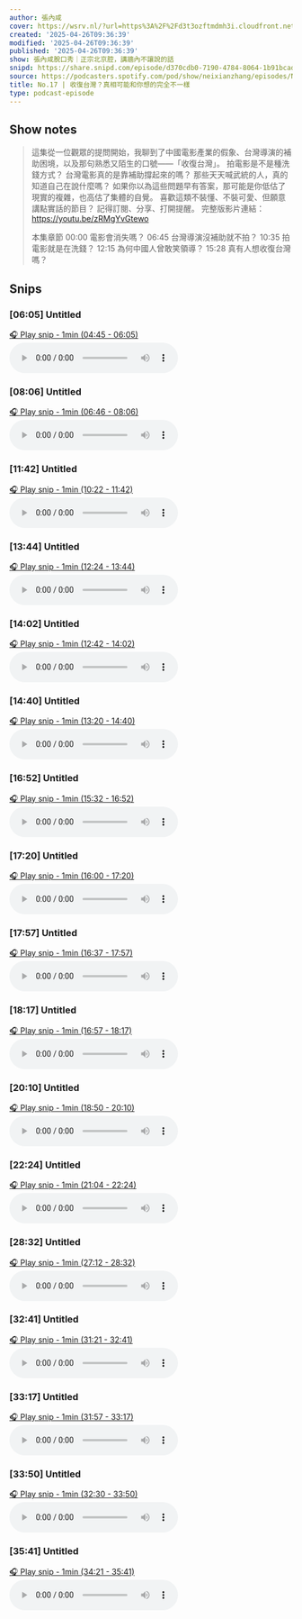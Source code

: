 ```yaml
---
author: 張內咸
cover: https://wsrv.nl/?url=https%3A%2F%2Fd3t3ozftmdmh3i.cloudfront.net%2Fstaging%2Fpodcast_uploaded_nologo%2F43086198%2F43086198-1744989503321-18f558ebac4fc.jpg&w=200&h=200
created: '2025-04-26T09:36:39'
modified: '2025-04-26T09:36:39'
published: '2025-04-26T09:36:39'
show: 張內咸脫口秀｜正宗北京腔，講牆內不讓說的話
snipd: https://share.snipd.com/episode/d370cdb0-7190-4784-8064-1b91bcad5492
source: https://podcasters.spotify.com/pod/show/neixianzhang/episodes/No-17-e31ntr0
title: No.17 | 收復台灣？真相可能和你想的完全不一樣
type: podcast-episode
---
```



## Show notes
> 這集從一位觀眾的提問開始，我聊到了中國電影產業的假象、台灣導演的補助困境，以及那句熟悉又陌生的口號——「收復台灣」。
> 拍電影是不是種洗錢方式？ 台灣電影真的是靠補助撐起來的嗎？ 那些天天喊武統的人，真的知道自己在說什麼嗎？
> 如果你以為這些問題早有答案，那可能是你低估了現實的複雜，也高估了集體的自覺。
> 喜歡這類不裝懂、不裝可愛、但願意講點實話的節目？ 記得訂閱、分享、打開提醒。 完整版影片連結：
> https://youtu.be/zRMgYvGtewo 
> 
> 
> 本集章節 
> 00:00 電影會消失嗎？
> 06:45 台灣導演沒補助就不拍？
> 10:35 拍電影就是在洗錢？
> 12:15 為何中國人曾敢笑領導？
> 15:28 真有人想收復台灣嗎？

## Snips
### [06:05] Untitled
[🎧 Play snip - 1min️ (04:45 - 06:05)](https://share.snipd.com/snip/bb19786c-7922-4902-b874-042ab1e15b8f)
<audio controls> <source src="https://anchor.fm/s/10168e898/podcast/play/101496096/https%3A%2F%2Fd3ctxlq1ktw2nl.cloudfront.net%2Fstaging%2F2025-3-19%2F398660716-44100-2-1c502097345b9.m4a#t=04:45,06:05"> </audio>
### [08:06] Untitled
[🎧 Play snip - 1min️ (06:46 - 08:06)](https://share.snipd.com/snip/d5dd9f70-4c05-48b5-a5cd-db207c80fee6)
<audio controls> <source src="https://anchor.fm/s/10168e898/podcast/play/101496096/https%3A%2F%2Fd3ctxlq1ktw2nl.cloudfront.net%2Fstaging%2F2025-3-19%2F398660716-44100-2-1c502097345b9.m4a#t=06:46,08:06"> </audio>
### [11:42] Untitled
[🎧 Play snip - 1min️ (10:22 - 11:42)](https://share.snipd.com/snip/5f70124d-63a4-4317-bf28-42378d04e91a)
<audio controls> <source src="https://anchor.fm/s/10168e898/podcast/play/101496096/https%3A%2F%2Fd3ctxlq1ktw2nl.cloudfront.net%2Fstaging%2F2025-3-19%2F398660716-44100-2-1c502097345b9.m4a#t=10:22,11:42"> </audio>
### [13:44] Untitled
[🎧 Play snip - 1min️ (12:24 - 13:44)](https://share.snipd.com/snip/f0505014-36c6-4af6-92ae-76a853d01120)
<audio controls> <source src="https://anchor.fm/s/10168e898/podcast/play/101496096/https%3A%2F%2Fd3ctxlq1ktw2nl.cloudfront.net%2Fstaging%2F2025-3-19%2F398660716-44100-2-1c502097345b9.m4a#t=12:24,13:44"> </audio>
### [14:02] Untitled
[🎧 Play snip - 1min️ (12:42 - 14:02)](https://share.snipd.com/snip/dd50d906-fa65-440d-88b9-079f0ccd3632)
<audio controls> <source src="https://anchor.fm/s/10168e898/podcast/play/101496096/https%3A%2F%2Fd3ctxlq1ktw2nl.cloudfront.net%2Fstaging%2F2025-3-19%2F398660716-44100-2-1c502097345b9.m4a#t=12:42,14:02"> </audio>
### [14:40] Untitled
[🎧 Play snip - 1min️ (13:20 - 14:40)](https://share.snipd.com/snip/aae43cc2-aedf-453f-aeb3-1d713d751e00)
<audio controls> <source src="https://anchor.fm/s/10168e898/podcast/play/101496096/https%3A%2F%2Fd3ctxlq1ktw2nl.cloudfront.net%2Fstaging%2F2025-3-19%2F398660716-44100-2-1c502097345b9.m4a#t=13:20,14:40"> </audio>
### [16:52] Untitled
[🎧 Play snip - 1min️ (15:32 - 16:52)](https://share.snipd.com/snip/4cf9c9bf-e8f7-4960-a6bc-c2a3f1040498)
<audio controls> <source src="https://anchor.fm/s/10168e898/podcast/play/101496096/https%3A%2F%2Fd3ctxlq1ktw2nl.cloudfront.net%2Fstaging%2F2025-3-19%2F398660716-44100-2-1c502097345b9.m4a#t=15:32,16:52"> </audio>
### [17:20] Untitled
[🎧 Play snip - 1min️ (16:00 - 17:20)](https://share.snipd.com/snip/9a1418bd-2785-4e94-9927-72a024f3ed41)
<audio controls> <source src="https://anchor.fm/s/10168e898/podcast/play/101496096/https%3A%2F%2Fd3ctxlq1ktw2nl.cloudfront.net%2Fstaging%2F2025-3-19%2F398660716-44100-2-1c502097345b9.m4a#t=16:00,17:20"> </audio>
### [17:57] Untitled
[🎧 Play snip - 1min️ (16:37 - 17:57)](https://share.snipd.com/snip/3662e059-2ab1-4ad0-9299-cbe7f0bd852a)
<audio controls> <source src="https://anchor.fm/s/10168e898/podcast/play/101496096/https%3A%2F%2Fd3ctxlq1ktw2nl.cloudfront.net%2Fstaging%2F2025-3-19%2F398660716-44100-2-1c502097345b9.m4a#t=16:37,17:57"> </audio>
### [18:17] Untitled
[🎧 Play snip - 1min️ (16:57 - 18:17)](https://share.snipd.com/snip/83fc2b55-67e9-4f6f-a4be-d49d96b4c00d)
<audio controls> <source src="https://anchor.fm/s/10168e898/podcast/play/101496096/https%3A%2F%2Fd3ctxlq1ktw2nl.cloudfront.net%2Fstaging%2F2025-3-19%2F398660716-44100-2-1c502097345b9.m4a#t=16:57,18:17"> </audio>
### [20:10] Untitled
[🎧 Play snip - 1min️ (18:50 - 20:10)](https://share.snipd.com/snip/4784b39e-ca08-4bb4-babf-572a7e4b03b6)
<audio controls> <source src="https://anchor.fm/s/10168e898/podcast/play/101496096/https%3A%2F%2Fd3ctxlq1ktw2nl.cloudfront.net%2Fstaging%2F2025-3-19%2F398660716-44100-2-1c502097345b9.m4a#t=18:50,20:10"> </audio>
### [22:24] Untitled
[🎧 Play snip - 1min️ (21:04 - 22:24)](https://share.snipd.com/snip/27b497b8-79a4-4c7c-805c-720b1614eb3c)
<audio controls> <source src="https://anchor.fm/s/10168e898/podcast/play/101496096/https%3A%2F%2Fd3ctxlq1ktw2nl.cloudfront.net%2Fstaging%2F2025-3-19%2F398660716-44100-2-1c502097345b9.m4a#t=21:04,22:24"> </audio>
### [28:32] Untitled
[🎧 Play snip - 1min️ (27:12 - 28:32)](https://share.snipd.com/snip/532b0ba3-4464-4780-a690-a8513d1c1522)
<audio controls> <source src="https://anchor.fm/s/10168e898/podcast/play/101496096/https%3A%2F%2Fd3ctxlq1ktw2nl.cloudfront.net%2Fstaging%2F2025-3-19%2F398660716-44100-2-1c502097345b9.m4a#t=27:12,28:32"> </audio>
### [32:41] Untitled
[🎧 Play snip - 1min️ (31:21 - 32:41)](https://share.snipd.com/snip/01cd75bd-a1ea-41a3-b4fc-7bf177043d37)
<audio controls> <source src="https://anchor.fm/s/10168e898/podcast/play/101496096/https%3A%2F%2Fd3ctxlq1ktw2nl.cloudfront.net%2Fstaging%2F2025-3-19%2F398660716-44100-2-1c502097345b9.m4a#t=31:21,32:41"> </audio>
### [33:17] Untitled
[🎧 Play snip - 1min️ (31:57 - 33:17)](https://share.snipd.com/snip/85648dff-6798-4f29-8e7f-baae62d85946)
<audio controls> <source src="https://anchor.fm/s/10168e898/podcast/play/101496096/https%3A%2F%2Fd3ctxlq1ktw2nl.cloudfront.net%2Fstaging%2F2025-3-19%2F398660716-44100-2-1c502097345b9.m4a#t=31:57,33:17"> </audio>
### [33:50] Untitled
[🎧 Play snip - 1min️ (32:30 - 33:50)](https://share.snipd.com/snip/96df715d-79dd-4646-83c4-1e19fe942341)
<audio controls> <source src="https://anchor.fm/s/10168e898/podcast/play/101496096/https%3A%2F%2Fd3ctxlq1ktw2nl.cloudfront.net%2Fstaging%2F2025-3-19%2F398660716-44100-2-1c502097345b9.m4a#t=32:30,33:50"> </audio>
### [35:41] Untitled
[🎧 Play snip - 1min️ (34:21 - 35:41)](https://share.snipd.com/snip/709799ac-ae1b-4875-a758-8670dd3b6706)
<audio controls> <source src="https://anchor.fm/s/10168e898/podcast/play/101496096/https%3A%2F%2Fd3ctxlq1ktw2nl.cloudfront.net%2Fstaging%2F2025-3-19%2F398660716-44100-2-1c502097345b9.m4a#t=34:21,35:41"> </audio>
